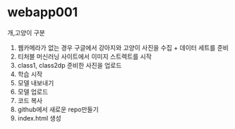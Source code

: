 # webapp001
개,고양이 구분
1. 웹카메라가 없는 경우 구글에서 강아지와 고양이 사진을 수집 + 데이터 세트를 준비
2. 티처블 머신러닝 사이트에서 이미지 스트렉트를 시작
3. class1, class2dp 준비한 사진을 업로드
4. 학습 시작
5. 모델 내보내기
6. 모델 업로드
7. 코드 복사
8. github에서 새로운 repo만들기
9. index.html 생성
